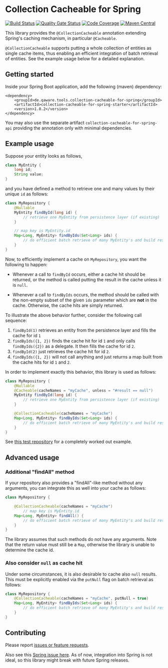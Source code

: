 # Collection Cacheable for Spring

[![Build Status](https://github.com/qaware/collection-cacheable-for-spring/workflows/build/badge.svg?branch=master)](https://github.com/qaware/collection-cacheable-for-spring/actions?query=workflow%3A%22build%22)
[![Quality Gate Status](https://sonarcloud.io/api/project_badges/measure?project=qaware_collection-cacheable-for-spring&metric=alert_status)](https://sonarcloud.io/dashboard?id=qaware_collection-cacheable-for-spring)
[![Code Coverage](https://sonarcloud.io/api/project_badges/measure?project=qaware_collection-cacheable-for-spring&metric=coverage)](https://sonarcloud.io/dashboard?id=qaware_collection-cacheable-for-spring)
[![Maven Central](https://img.shields.io/maven-central/v/de.qaware.tools.collection-cacheable-for-spring/collection-cacheable-for-spring-starter)](https://mvnrepository.com/artifact/de.qaware.tools.collection-cacheable-for-spring/collection-cacheable-for-spring-starter)

This library provides the `@CollectionCacheable` annotation extending Spring's caching mechanism, in
particular `@Cacheable`.

`@CollectionCacheable` supports putting a whole collection of entities as single cache items, thus enabling an efficient
integration of batch retrieval of entities. See the example usage below for a detailed explanation.

## Getting started

Inside your Spring Boot application, add the following (maven) dependency:

```
<dependency>
    <groupId>de.qaware.tools.collection-cacheable-for-spring</groupId>
    <artifactId>collection-cacheable-for-spring-starter</artifactId>
    <version>1.0.2</version>
</dependency>
```

You may also use the separate artifact `collection-cacheable-for-spring-api`
providing the annotation only with minimal dependencies.

## Example usage

Suppose your entity looks as follows,

```java
class MyEntity {
    long id;
    String value;
}
```

and you have defined a method to retrieve one and many values by their unique `id` as follows:

```java
class MyRepository {
    @Nullable
    MyEntity findById(long id) {
        // retrieve one MyEntity from persistence layer (if existing)
    }

    // map key is MyEntity.id
    Map<Long, MyEntity> findByIds(Set<Long> ids) {
        // do efficient batch retrieve of many MyEntity's and build result map
    }
} 
```

Now, to efficiently implement a cache on `MyRepository`, you want the following to happen:

* Whenever a call to `findById` occurs, either a cache hit should be returned, or the method is called putting the
  result in the cache unless it is `null`.

* Whenever a call to `findByIds` occurs, the method should be called with the non-empty subset of the given `ids`
  parameter which are **not** in the cache. Otherwise, the cache hits are simply returned.

To illustrate the above behavior further, consider the following call sequence:

1. `findById(1)` retrieves an entity from the persistence layer and fills the cache for id `1`
1. `findByIds({1, 2})` finds the cache hit for id `1` and only calls `findByIds({2})` as a delegate. It then fills the
   cache for id `2`.
1. `findById(2)` just retrieves the cache hit for id `2`.
1. `findByIds({1, 2})` will not call anything and just returns a map built from the cache hits for id `1` and `2`.

In order to implement exactly this behavior, this library is used as follows:

```java
class MyRepository {
    @Nullable
    @Cacheable(cacheNames = "myCache", unless = "#result == null")
    MyEntity findById(long id) {
        // retrieve one MyEntity from persistence layer (if existing)
    }

    @CollectionCacheable(cacheNames = "myCache")
    Map<Long, MyEntity> findByIds(Set<Long> ids) {
        // do efficient batch retrieve of many MyEntity's and build result map
    }
} 
```

See [this test repository](collection-cacheable-for-spring-starter/src/test/java/de/qaware/tools/collectioncacheableforspring/CollectionCacheableTestRepository.java)
for a completely worked out example.

## Advanced usage

### Additional "findAll" method

If your repository also provides a "findAll"-like method without any arguments, you can integrate this as well into your
cache as follows:

```java
class MyRepository {

    @CollectionCacheable(cacheNames = "myCache")
        // map key is MyEntity.id
    Map<Long, MyEntity> findAll() {
        // do efficient batch retrieve of many MyEntity's and build result map
    }
} 
```

The library assumes that such methods do not have any arguments. Note that the return value must still be a `Map`,
otherwise the library is unable to determine the cache id.

### Also consider `null` as cache hit

Under some circumstances, it is also desirable to cache also `null` results. This must be explicitly enabled via
the `putNull` flag on batch retrieval as follows:

```java
class MyRepository {
    @CollectionCacheable(cacheNames = "myCache", putNull = true)
    Map<Long, MyEntity> findByIds(Set<Long> ids) {
        // do efficient batch retrieve of many MyEntity's and build result map
    }
} 
```

## Contributing

Please report [issues or feature requests](https://github.com/qaware/collection-cacheable-for-spring/issues).

Also see this [Spring issue here](https://github.com/spring-projects/spring-framework/issues/23221). As of now,
integration into Spring is not ideal, so this library might break with future Spring releases.
